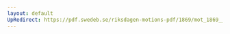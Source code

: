 ```yaml
---
layout: default
UpRedirect: https://pdf.swedeb.se/riksdagen-motions-pdf/1869/mot_1869__ak__00121/mot_1869__ak__00121_001.pdf
---
```

